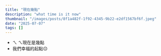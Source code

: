 ```yaml
---
title: "現在幾點"
description: "what time is it now"
thumbnail: "/images/posts/8f1a482f-1f92-4345-9b22-e2df1567bf6f.jpeg"
date: "2025-07-07"
tags: []
---
```

- ㄟ ㄟ現在是幾點
- 我們幸福的起點😔
